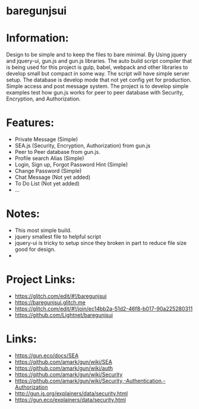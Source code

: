 # baregunjsui

# Information:
  Design to be simple and to keep the files to bare minimal. By Using jquery and jquery-ui, gun.js and gun.js libraries. The auto build script compiler that is being used for this project is gulp, babel, webpack and other libraries to develop small but compact in some way. The script will have simple server setup. The database is develop mode that not yet config yet for production. Simple access and post message system. The project is to develop simple examples test how gun.js works for peer to peer database with Security, Encryption, and Authorization.
 
# Features:
 * Private Message (Simple)
 * SEA.js (Security, Encryption, Authorization) from gun.js
 * Peer to Peer database from gun.js.
 * Profile search Alias (Simple)
 * Login, Sign up, Forgot Password Hint (Simple)
 * Change Password (Simple)
 * Chat Message (Not yet added)
 * To Do List (Not yet added)
 * ...

# Notes:
 * This most simple build.
 * jquery smallest file to helpful script
 * jquery-ui is tricky to setup since they broken in part to reduce file size good for design.
 * 

# Project Links:
 * https://glitch.com/edit/#!/baregunjsui
 * https://baregunjsui.glitch.me
 * https://glitch.com/edit/#!/join/ec14bb2a-51d2-46f8-b017-90a225280311
 * https://github.com/Lightnet/baregunjsui
 
# Links:
 * https://gun.eco/docs/SEA
 * https://github.com/amark/gun/wiki/SEA
 * https://github.com/amark/gun/wiki/auth
 * https://github.com/amark/gun/wiki/Security
 * https://github.com/amark/gun/wiki/Security,-Authentication,-Authorization
 * http://gun.js.org/explainers/data/security.html
 * https://gun.eco/explainers/data/security.html